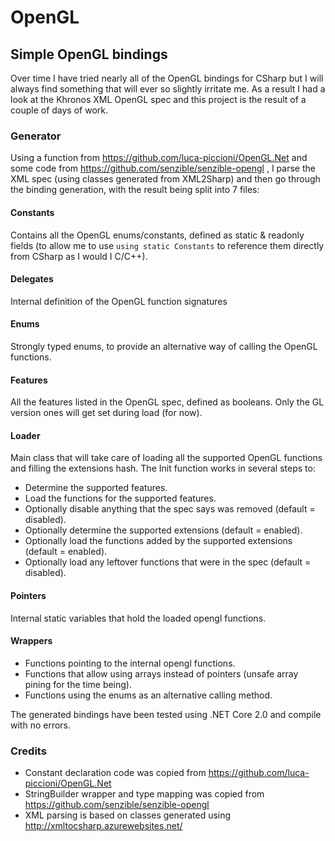 # OpenGL
## Simple OpenGL bindings
Over time I have tried nearly all of the OpenGL bindings for CSharp but I will always find something that will ever so slightly irritate me.
As a result I had a look at the Khronos XML OpenGL spec and this project is the result of a couple of days of work.

### Generator
Using a function from https://github.com/luca-piccioni/OpenGL.Net and some code from https://github.com/senzible/senzible-opengl , I parse the XML spec (using classes generated from XML2Sharp) and then go through the binding generation, with the result being split into 7 files:
#### Constants
Contains all the OpenGL enums/constants, defined as static & readonly fields (to allow me to use `using static Constants` to reference them directly from CSharp as I would I C/C++).
#### Delegates
Internal definition of the OpenGL function signatures
#### Enums
Strongly typed enums, to provide an alternative way of calling the OpenGL functions.
#### Features
All the features listed in the OpenGL spec, defined as booleans. Only the GL version ones will get set during load (for now).
#### Loader
Main class that will take care of loading all the supported OpenGL functions and filling the extensions hash. 
The Init function works in several steps to:
- Determine the supported features.
- Load the functions for the supported features.
- Optionally disable anything that the spec says was removed (default = disabled).
- Optionally determine the supported extensions (default = enabled).
- Optionally load the functions added by the supported extensions (default = enabled).
- Optionally load any leftover functions that were in the spec (default = disabled).
#### Pointers
Internal static variables that hold the loaded opengl functions.
#### Wrappers
- Functions pointing to the internal opengl functions.
- Functions that allow using arrays instead of pointers (unsafe array pining for the time being).
- Functions using the enums as an alternative calling method.

The generated bindings have been tested using .NET Core 2.0 and compile with no errors. 

### Credits
- Constant declaration code was copied from https://github.com/luca-piccioni/OpenGL.Net
- StringBuilder wrapper and type mapping was copied from https://github.com/senzible/senzible-opengl
- XML parsing is based on classes generated using http://xmltocsharp.azurewebsites.net/